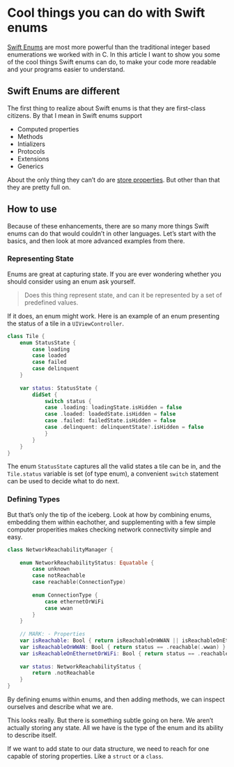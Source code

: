 # Cool things you can do with Swift enums

[Swift Enums](https://docs.swift.org/swift-book/LanguageGuide/Enumerations.html) are most more powerful than the traditional integer based enumerations we worked with in C. In this article I want to show you some of the cool things Swift enums can do, to make your code more readable and your programs easier to understand.

## Swift Enums are different

The first thing to realize about Swift enums is that they are first-class citizens. By that I mean in Swift enums support
- Computed properties
- Methods
- Intializers
- Protocols
- Extensions
- Generics

About the only thing they can’t do are [store properties](https://docs.swift.org/swift-book/LanguageGuide/Properties.html). But other than that they are pretty full on.

## How to use

Because of these enhancements, there are so many more things Swift enums can do that would couldn’t in other languages. Let’s start with the basics, and then look at more advanced examples from there.

### Representing State

Enums are great at capturing state. If you are ever wondering whether you should consider using an enum ask yourself.

> Does this thing represent state, and can it be represented by a set of predefined values.

If it does, an enum might work. Here is an example of an enum presenting the status of a tile in a `UIViewController`.

```swift
class Tile {
    enum StatusState {
        case loading
        case loaded
        case failed
        case delinquent
    }
    
    var status: StatusState {
        didSet {
            switch status {
            case .loading: loadingState.isHidden = false
            case .loaded: loadedState.isHidden = false
            case .failed: failedState.isHidden = false
            case .delinquent: delinquentState?.isHidden = false
            }
        }
    }
}
```

The enum `StatusState` captures all the valid states a tile can be in, and the `Tile.status` variable is set (of type enum), a convenient `switch` statement can be used to decide what to do next.

### Defining Types

But that’s only the tip of the iceberg. Look at how by combining enums, embedding them within eachother, and supplementing with a few simple computer properities makes checking network connectivity simple and easy.

```swift
class NetworkReachabilityManager {
    
    enum NetworkReachabilityStatus: Equatable {
        case unknown
        case notReachable
        case reachable(ConnectionType)
        
        enum ConnectionType {
            case ethernetOrWiFi
            case wwan
        }
    }
    
    // MARK: - Properties
    var isReachable: Bool { return isReachableOnWWAN || isReachableOnEthernetOrWiFi }
    var isReachableOnWWAN: Bool { return status == .reachable(.wwan) }
    var isReachableOnEthernetOrWiFi: Bool { return status == .reachable(.ethernetOrWiFi) }
    
    var status: NetworkReachabilityStatus {
        return .notReachable
    }
}
```


By defining enums within enums, and then adding methods, we can inspect ourselves and describe what we are.

This looks really. But there is something subtle going on here. We aren’t actually storing any state. All we have is the type of the enum and its ability to describe itself. 

If we want to add state to our data structure, we need to reach for one capable of storing properties. Like a `struct` or a `class`.

